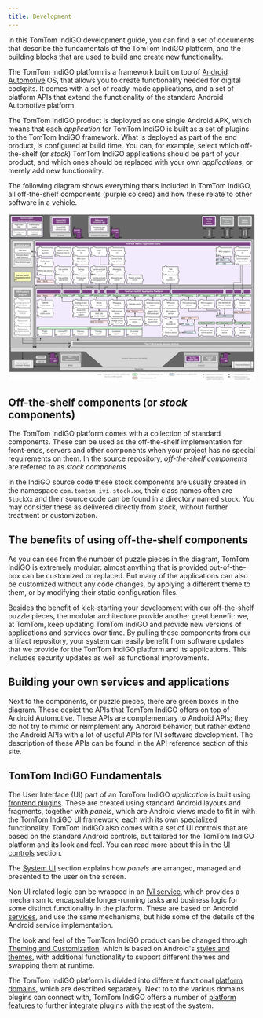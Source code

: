 ```yaml
---
title: Development
---
```


In this TomTom IndiGO development guide, you can find a set of documents that describe the
fundamentals of the TomTom IndiGO platform, and the building blocks that are used to build and
create new functionality.

The TomTom IndiGO platform is a framework built on top of
[Android Automotive](https://source.android.com/devices/automotive) OS, that allows you to create
functionality needed for digital cockpits. It comes with a set of ready-made applications, and a set
of platform APIs that extend the functionality of the standard Android Automotive platform.

The TomTom IndiGO product is deployed as one single Android APK, which means that each _application_
for TomTom IndiGO is built as a set of plugins to the TomTom IndiGO framework. What is deployed as
part of the end product, is configured at build time. You can, for example, select which
off-the-shelf (or _stock_) TomTom IndiGO applications should be part of your product, and which ones
should be replaced with your own _applications_, or merely add new functionality.

The following diagram shows everything that’s included in TomTom IndiGO, all off-the-shelf
components (purple colored) and how these relate to other software in a vehicle.

![TomTom IndiGO architecture](images/digital-cockpit-architecture.png)

## Off-the-shelf components (or _stock_ components)

The TomTom IndiGO platform comes with a collection of standard components. These can be used as the
off-the-shelf implementation for front-ends, servers and other components when your project has no
special requirements on them. In the source repository, _off-the-shelf components_ are referred to
as _stock components_.

In the IndiGO source code these stock components are usually created in the namespace
`com.tomtom.ivi.stock.xx`, their class names often are `StockXx` and their source code can be found
in a directory named `stock`. You may consider these as delivered directly from stock, without
further treatment or customization.

## The benefits of using off-the-shelf components

As you can see from the number of puzzle pieces in the diagram, TomTom IndiGO is extremely modular:
almost anything that is provided out-of-the-box can be customized or replaced. But many of the
applications can also be customized without any code changes, by applying a different theme to them,
or by modifying their static configuration files.

Besides the benefit of kick-starting your development with our off-the-shelf puzzle pieces, the
modular architecture provide another great benefit: we, at TomTom, keep updating TomTom IndiGO and
provide new versions of applications and services over time. By pulling these components from our
artifact repository, your system can easily benefit from software updates that we provide for the
TomTom IndiGO platform and its applications. This includes security updates as well as functional
improvements.

## Building your own services and applications

Next to the components, or puzzle pieces, there are green boxes in the diagram. These depict the
APIs that TomTom IndiGO offers on top of Android Automotive. These APIs are complementary to Android
APIs; they do not try to mimic or reimplement any Android behavior, but rather extend the Android
APIs with a lot of useful APIs for IVI software development. The description of these APIs can be
found in the API reference section of this site.

## TomTom IndiGO Fundamentals

The User Interface (UI) part of an TomTom IndiGO _application_ is built using
[frontend plugins](/tomtom-indigo/documentation/development/frontend-plugins). These are created
using standard Android layouts and fragments, together with _panels_, which are Android views made
to fit in with the TomTom IndiGO UI framework, each with its own specialized functionality. TomTom
IndiGO also comes with a set of UI controls that are based on the standard Android controls, but
tailored for the TomTom IndiGO platform and its look and feel. You can read more about this in the
[UI controls](/tomtom-indigo/documentation/development/ui-controls) section.

The [System UI](/tomtom-indigo/documentation/development/system-ui) section explains how _panels_
are arranged, managed and presented to the user on the screen.

Non UI related logic can be wrapped in an
[IVI service](/tomtom-indigo/documentation/development/ivi-services), which provides a mechanism to
encapsulate longer-running tasks and business logic for some distinct functionality in the platform.
These are based on Android [services](https://developer.android.com/guide/components/services), and
use the same mechanisms, but hide some of the details of the Android service implementation.

The look and feel of the TomTom IndiGO product can be changed through
[Theming and Customization](/tomtom-indigo/documentation/development/theming-and-customization),
which is based on Android's
[styles and themes](https://developer.android.com/guide/topics/ui/look-and-feel/themes), with
additional functionality to support different themes and swapping them at runtime.

The TomTom IndiGO platform is divided into different functional
[platform domains](/tomtom-indigo/documentation/development/platform-domains/overview), which are
described separately. Next to to the various domains plugins can connect with, TomTom IndiGO offers
a number of [platform features](/tomtom-indigo/documentation/development/platform-features/overview)
to further integrate plugins with the rest of the system.
